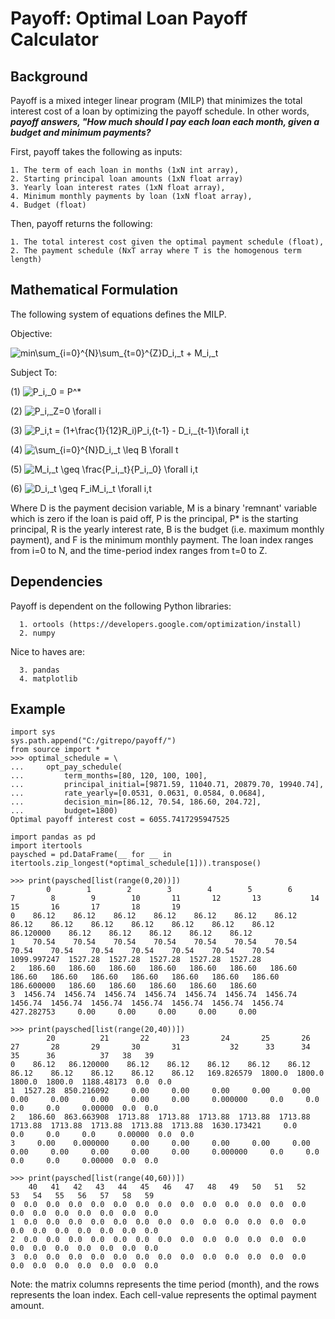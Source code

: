 # Payoff: Optimal Loan Payoff Calculator

## Background
Payoff is a mixed integer linear program (MILP) that minimizes the total interest cost of a loan by optimizing the payoff schedule. In other words, ***payoff answers, "How much should I pay each loan each month, given a budget and minimum payments?***

First, payoff takes the following as inputs:
```
1. The term of each loan in months (1xN int array),
2. Starting principal loan amounts (1xN float array)
3. Yearly loan interest rates (1xN float array),
4. Minimum monthly payments by loan (1xN float array),
4. Budget (float)
```
Then, payoff returns the following:
```
1. The total interest cost given the optimal payment schedule (float),
2. The payment schedule (NxT array where T is the homogenous term length)
```

## Mathematical Formulation
The following system of equations defines the MILP.

Objective:

![min\sum_{i=0}^{N}\sum_{t=0}^{Z}D_i,_t + M_i,_t](https://render.githubusercontent.com/render/math?math=min%5Csum_%7Bi%3D0%7D%5E%7BN%7D%5Csum_%7Bt%3D0%7D%5E%7BZ%7DD_i%2C_t%20%2B%20M_i%2C_t)

Subject To:

(1)   ![P_i,_0 = P^*](https://render.githubusercontent.com/render/math?math=P_i%2C_0%20%3D%20P%5E*)

(2)   ![P_i,_Z=0 \forall i](https://render.githubusercontent.com/render/math?math=P_i%2C_Z%3D0%20%5Cforall%20i)

(3)   ![P_i,_t = (1+\frac{1}{12}R_i)P_i,_{t-1} - D_i,_{t-1}\forall i,t](https://render.githubusercontent.com/render/math?math=P_i%2C_t%20%3D%20(1%2B%5Cfrac%7B1%7D%7B12%7DR_i)P_i%2C_%7Bt-1%7D%20-%20D_i%2C_%7Bt-1%7D%5Cforall%20i%2Ct)

(4)   ![\sum_{i=0}^{N}D_i,_t \leq B \forall t](https://render.githubusercontent.com/render/math?math=%5Csum_%7Bi%3D0%7D%5E%7BN%7DD_i%2C_t%20%5Cleq%20B%20%5Cforall%20t)

(5)   ![M_i,_t \geq \frac{P_i,_t}{P_i,_0} \forall i,t](https://render.githubusercontent.com/render/math?math=M_i%2C_t%20%5Cgeq%20%5Cfrac%7BP_i%2C_t%7D%7BP_i%2C_0%7D%20%5Cforall%20i%2Ct)

(6)   ![D_i,_t \geq F_iM_i,_t \forall i,t](https://render.githubusercontent.com/render/math?math=D_i%2C_t%20%5Cgeq%20F_iM_i%2C_t%20%5Cforall%20i%2Ct)

Where D is the payment decision variable, M is a binary 'remnant' variable which is zero if the loan is paid off, P is the principal, P* is the starting principal, R is the yearly interest rate, B is the budget (i.e. maximum monthly payment), and F is the minimum monthly payment. The loan index ranges from i=0 to N, and the time-period index ranges from t=0 to Z.

## Dependencies
Payoff is dependent on the following Python libraries:
```
  1. ortools (https://developers.google.com/optimization/install)
  2. numpy
```

Nice to haves are:
```
  3. pandas
  4. matplotlib
```

## Example
```{python}
import sys
sys.path.append("C:/gitrepo/payoff/")
from source import *
>>> optimal_schedule = \
...     opt_pay_schedule(
...         term_months=[80, 120, 100, 100],
...         principal_initial=[9871.59, 11040.71, 20879.70, 19940.74],
...         rate_yearly=[0.0531, 0.0631, 0.0584, 0.0684],   
...         decision_min=[86.12, 70.54, 186.60, 204.72],  
...         budget=1800)
Optimal payoff interest cost = 6055.7417295947525
```


```{python}
import pandas as pd
import itertools
paysched = pd.DataFrame(__ for __ in itertools.zip_longest(*optimal_schedule[1])).transpose()

>>> print(paysched[list(range(0,20))])
        0        1        2        3        4        5        6        7        8        9        10       11       12       13           14       15       16       17       18       19
0    86.12    86.12    86.12    86.12    86.12    86.12    86.12    86.12    86.12    86.12    86.12    86.12    86.12    86.12    86.120000    86.12    86.12    86.12    86.12    86.12
1    70.54    70.54    70.54    70.54    70.54    70.54    70.54    70.54    70.54    70.54    70.54    70.54    70.54    70.54  1099.997247  1527.28  1527.28  1527.28  1527.28  1527.28
2   186.60   186.60   186.60   186.60   186.60   186.60   186.60   186.60   186.60   186.60   186.60   186.60   186.60   186.60   186.600000   186.60   186.60   186.60   186.60   186.60
3  1456.74  1456.74  1456.74  1456.74  1456.74  1456.74  1456.74  1456.74  1456.74  1456.74  1456.74  1456.74  1456.74  1456.74   427.282753     0.00     0.00     0.00     0.00     0.00

>>> print(paysched[list(range(20,40))])
        20          21       22       23       24       25       26       27       28       29       30       31           32      33      34      35      36          37   38   39
0    86.12   86.120000    86.12    86.12    86.12    86.12    86.12    86.12    86.12    86.12    86.12    86.12   169.826579  1800.0  1800.0  1800.0  1800.0  1188.48173  0.0  0.0
1  1527.28  850.216092     0.00     0.00     0.00     0.00     0.00     0.00     0.00     0.00     0.00     0.00     0.000000     0.0     0.0     0.0     0.0     0.00000  0.0  0.0
2   186.60  863.663908  1713.88  1713.88  1713.88  1713.88  1713.88  1713.88  1713.88  1713.88  1713.88  1713.88  1630.173421     0.0     0.0     0.0     0.0     0.00000  0.0  0.0
3     0.00    0.000000     0.00     0.00     0.00     0.00     0.00     0.00     0.00     0.00     0.00     0.00     0.000000     0.0     0.0     0.0     0.0     0.00000  0.0  0.0

>>> print(paysched[list(range(40,60))])
    40   41   42   43   44   45   46   47   48   49   50   51   52   53   54   55   56   57   58   59
0  0.0  0.0  0.0  0.0  0.0  0.0  0.0  0.0  0.0  0.0  0.0  0.0  0.0  0.0  0.0  0.0  0.0  0.0  0.0  0.0
1  0.0  0.0  0.0  0.0  0.0  0.0  0.0  0.0  0.0  0.0  0.0  0.0  0.0  0.0  0.0  0.0  0.0  0.0  0.0  0.0
2  0.0  0.0  0.0  0.0  0.0  0.0  0.0  0.0  0.0  0.0  0.0  0.0  0.0  0.0  0.0  0.0  0.0  0.0  0.0  0.0
3  0.0  0.0  0.0  0.0  0.0  0.0  0.0  0.0  0.0  0.0  0.0  0.0  0.0  0.0  0.0  0.0  0.0  0.0  0.0  0.0

```
Note: the matrix columns represents the time period (month), and the rows represents the loan index. Each cell-value represents the optimal payment amount.